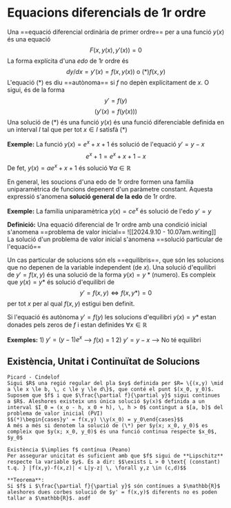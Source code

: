 # Equacions diferencials de 1r ordre
Una ==equació diferencial ordinària de primer ordre== per a una funció $y(x)$ és una equació 
$$
F(x,y(x), y'(x)) = 0
$$
La forma explícita d'una *edo* de 1r ordre és 
$$
dy/dx = y'(x) = f(x,y(x)) \text{ o (*)} f(x,y)
$$
L'equació (\*) es diu ==autònoma== si $f$ no depèn explícitament de $x$. O sigui, és de la forma 
$$y'=f(y)$$
$$(y'(x) = f(y(x)))$$
Una solució de (\*) és una funció $y(x)$ és una funció diferenciable definida en un interval $I$ tal que per tot $x \in I$ satisfà (\*)

**Exemple:**
	La funció $y(x) = e^x +x + 1$ és solució de l'equació $y' = y - x$ $$e^x + 1 = e^x + x + 1 - x$$De fet, $y(x) = \alpha e^x + x + 1$ és solució $\forall \alpha \in \mathbb{R}$

En general, les soucions d'una edo de 1r ordre formen una família uniparamètrica de funcions depenent d'un paràmetre constant. Aquesta expressió s'anomena **solució general de la edo** de 1r ordre.

**Exemple:**
	La família uniparamètrica $y(x) = c e^x$ és solució de l'edo $y' = y$

**Definició:**
	Una equació diferencial de 1r ordre amb una condició inicial s'anomena ==problema de valor inicial==
	![[2024.9.10 - 10.07am.writing]]
	La solució d'un problema de valor inicial s'anomena ==solució particular de l'equació==

Un cas particular de solucions són els ==equilibris==, que són les solucions que no depenen de la variable independent (de $x$).
Una solució d'equilibri de $y' = f(x,y)$ és una solució de la forma $y(x) = y* \text{(numero)}$. Es compleix que $y(x)=y*$ és solució d'equilibri de $$y' = f(x,y) \iff f(x,y*)=0$$ per tot $x$ per al qual $f(x,y)$ estigui ben definit.

Si l'equació és autònoma $y' = f(y)$ les solucions d'equilibri $y(x) = y*$ estan donades pels zeros de $f$ i estan definides $\forall x \in \mathbb{R}$

**Exemples:**
	1) $y' = (y-1)e^x$  --> $f(x) = 1$
	2) $y' = y - x$ --> No té equilibri

## Existència, Unitat i Continuïtat de Solucions

```ad-theoreme
Picard - Cindelof
Sigui $R$ una regió regular del pla $xy$ definida per $R= \{(x,y) \mid a \le x \le b, \, c \le y \le d\}$, que conté el punt $(x_0, y_0)$.
Suposem que $f$ i que $\frac{\partial f}{\partial y}$ sigui continues a $R$. Aleshores existeix uns única solució $y(x)$ definida a un interval $I_0 = (x_o - h, x_0 + h), \, h > 0$ contingut a $[a, b]$ del problema de valor inicial (PVI)
$$(*)\begin{cases}y' = f(x,y) \\y(x_0) = y_0\end{cases}$$
A més a més si denotem la solució de (\*) per $y(x; x_0, y_0)$ es compleix que $y(x; x_0, y_0)$ és una funció continua respecte $x_0$, $y_0$

Existència $\implies f$ contínua (Peano)
Per assegurar unicitat és suficient amb que $f$ sigui de **Lipschitz** respecte la variable $y$. És a dir: $$\exists L > 0 \text{ (constant) t.q. } |f(x,y)-f(x,z)| < L|y-z| \, \forall y,z \in (c,d)$$
```


```ad-example
**Teorema**:
Si $f$ i $\frac{\partial f}{\partial y}$ són contínues a $\mathbb{R}$ aleshores dues corbes solució de $y' = f(x,y)$ diferents no es poden tallar a $\mathbb{R}$. asdf
```




